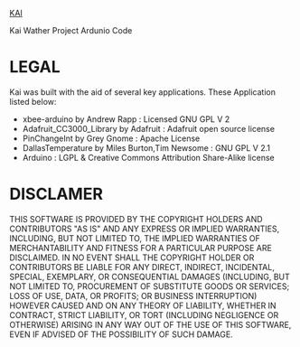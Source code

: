 [KAI](LOGO.txt)

Kai Wather Project Ardunio Code

LEGAL
=====
Kai was built with the aid of several key applications. These Application listed below:
  * xbee-arduino by Andrew Rapp : Licensed GNU GPL V 2
  * Adafruit_CC3000_Library by Adafruit : Adafruit open source license
  * PinChangeInt by Grey Gnome : Apache License
  * DallasTemperature by Miles Burton,Tim Newsome : GNU GPL V 2.1
  * Arduino : LGPL & Creative Commons Attribution Share-Alike license

DISCLAMER
=========
THIS SOFTWARE IS PROVIDED BY THE COPYRIGHT HOLDERS AND CONTRIBUTORS "AS IS" AND ANY EXPRESS OR IMPLIED WARRANTIES, INCLUDING, BUT NOT LIMITED TO, THE IMPLIED WARRANTIES OF MERCHANTABILITY AND FITNESS FOR A PARTICULAR PURPOSE ARE DISCLAIMED. IN NO EVENT SHALL THE COPYRIGHT HOLDER OR CONTRIBUTORS BE LIABLE FOR ANY DIRECT, INDIRECT, INCIDENTAL, SPECIAL, EXEMPLARY, OR CONSEQUENTIAL DAMAGES (INCLUDING, BUT NOT LIMITED TO, PROCUREMENT OF SUBSTITUTE GOODS OR SERVICES; LOSS OF USE, DATA, OR PROFITS; OR BUSINESS INTERRUPTION) HOWEVER CAUSED AND ON ANY THEORY OF LIABILITY, WHETHER IN CONTRACT, STRICT LIABILITY, OR TORT (INCLUDING NEGLIGENCE OR OTHERWISE) ARISING IN ANY WAY OUT OF THE USE OF THIS SOFTWARE, EVEN IF ADVISED OF THE POSSIBILITY OF SUCH DAMAGE.
